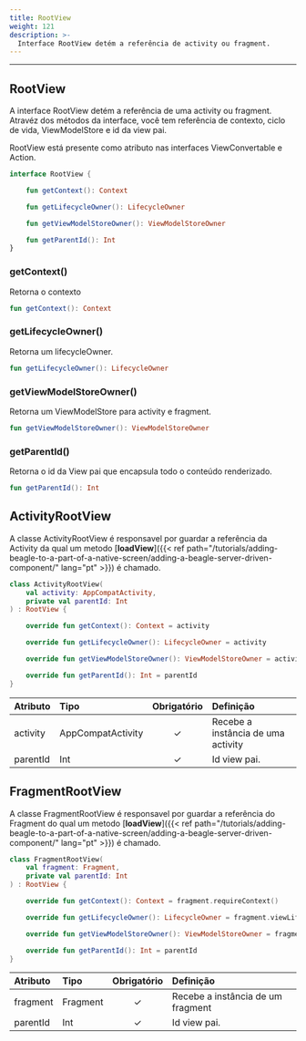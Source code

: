 ```yaml
---
title: RootView
weight: 121
description: >-
  Interface RootView detém a referência de activity ou fragment.
---
```


---

## RootView

A interface RootView detém a referência de uma activity ou fragment. Atravéz dos métodos da interface, você tem referência de contexto, ciclo de vida, ViewModelStore e id da view pai.

RootView está presente como atributo nas interfaces ViewConvertable e Action.

```kotlin
interface RootView {

    fun getContext(): Context

    fun getLifecycleOwner(): LifecycleOwner

    fun getViewModelStoreOwner(): ViewModelStoreOwner

    fun getParentId(): Int
}
```

### getContext()

Retorna o contexto

```kotlin
fun getContext(): Context
```

### getLifecycleOwner()

Retorna um lifecycleOwner.

```kotlin
fun getLifecycleOwner(): LifecycleOwner
```

### getViewModelStoreOwner()

Retorna um ViewModelStore para activity e fragment.

```kotlin
fun getViewModelStoreOwner(): ViewModelStoreOwner
```

### getParentId()

Retorna o id da View pai que encapsula todo o conteúdo renderizado.

```kotlin
fun getParentId(): Int
```

## ActivityRootView

A classe ActivityRootView é responsavel por guardar a referência da Activity da qual um metodo [**loadView**]({{< ref path="/tutorials/adding-beagle-to-a-part-of-a-native-screen/adding-a-beagle-server-driven-component/" lang="pt" >}}) é chamado.

```kotlin
class ActivityRootView(
    val activity: AppCompatActivity,
    private val parentId: Int
) : RootView {

    override fun getContext(): Context = activity

    override fun getLifecycleOwner(): LifecycleOwner = activity

    override fun getViewModelStoreOwner(): ViewModelStoreOwner = activity

    override fun getParentId(): Int = parentId
}
```

| **Atributo** | **Tipo**          | **Obrigatório** | **Definição**                      |
| :----------- | :---------------- | :-------------: | :--------------------------------- |
| activity     | AppCompatActivity |        ✓        | Recebe a instância de uma activity |
| parentId     | Int               |        ✓        | Id view pai.                       |

## FragmentRootView

A classe FragmentRootView é responsavel por guardar a referência do Fragment do qual um metodo [**loadView**]({{< ref path="/tutorials/adding-beagle-to-a-part-of-a-native-screen/adding-a-beagle-server-driven-component/" lang="pt" >}}) é chamado.

```kotlin
class FragmentRootView(
    val fragment: Fragment,
    private val parentId: Int
) : RootView {

    override fun getContext(): Context = fragment.requireContext()

    override fun getLifecycleOwner(): LifecycleOwner = fragment.viewLifecycleOwner

    override fun getViewModelStoreOwner(): ViewModelStoreOwner = fragment

    override fun getParentId(): Int = parentId
}
```

| **Atributo** | **Tipo** | **Obrigatório** | **Definição**                     |
| :----------- | :------- | :-------------: | :-------------------------------- |
| fragment     | Fragment |        ✓        | Recebe a instância de um fragment |
| parentId     | Int      |        ✓        | Id view pai.                      |
